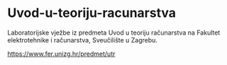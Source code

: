 # Uvod-u-teoriju-racunarstva

Laboratorijske vježbe iz predmeta Uvod u teoriju računarstva na Fakultet elektrotehnike i računarstva, Sveučilište u Zagrebu.

https://www.fer.unizg.hr/predmet/utr
